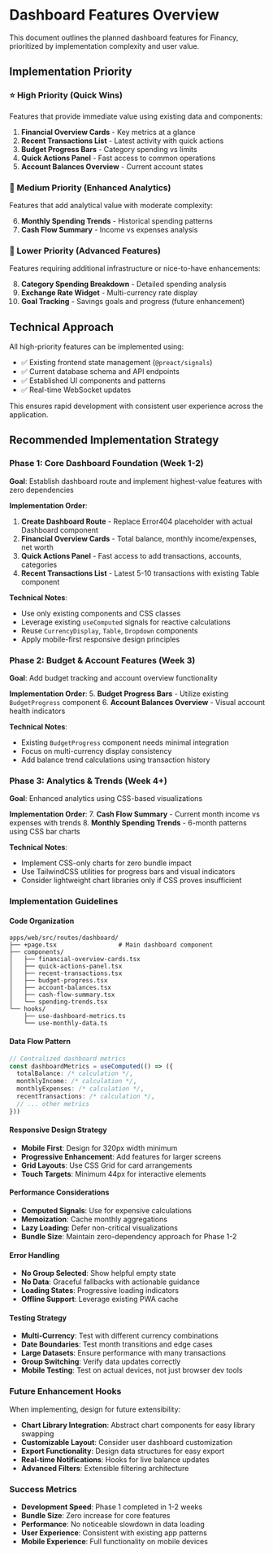 # Dashboard Features Overview

This document outlines the planned dashboard features for Financy, prioritized by implementation complexity and user value.

## Implementation Priority

### ⭐ High Priority (Quick Wins)
Features that provide immediate value using existing data and components:

1. **Financial Overview Cards** - Key metrics at a glance
2. **Recent Transactions List** - Latest activity with quick actions  
3. **Budget Progress Bars** - Category spending vs limits
4. **Quick Actions Panel** - Fast access to common operations
5. **Account Balances Overview** - Current account states

### 🔶 Medium Priority (Enhanced Analytics)
Features that add analytical value with moderate complexity:

6. **Monthly Spending Trends** - Historical spending patterns
7. **Cash Flow Summary** - Income vs expenses analysis

### 🔵 Lower Priority (Advanced Features)
Features requiring additional infrastructure or nice-to-have enhancements:

8. **Category Spending Breakdown** - Detailed spending analysis
9. **Exchange Rate Widget** - Multi-currency rate display
10. **Goal Tracking** - Savings goals and progress (future enhancement)

## Technical Approach

All high-priority features can be implemented using:
- ✅ Existing frontend state management (`@preact/signals`)
- ✅ Current database schema and API endpoints
- ✅ Established UI components and patterns
- ✅ Real-time WebSocket updates

This ensures rapid development with consistent user experience across the application.

## Recommended Implementation Strategy

### Phase 1: Core Dashboard Foundation (Week 1-2)
**Goal**: Establish dashboard route and implement highest-value features with zero dependencies

**Implementation Order**:
1. **Create Dashboard Route** - Replace Error404 placeholder with actual Dashboard component
2. **Financial Overview Cards** - Total balance, monthly income/expenses, net worth
3. **Quick Actions Panel** - Fast access to add transactions, accounts, categories
4. **Recent Transactions List** - Latest 5-10 transactions with existing Table component

**Technical Notes**:
- Use only existing components and CSS classes
- Leverage existing `useComputed` signals for reactive calculations
- Reuse `CurrencyDisplay`, `Table`, `Dropdown` components
- Apply mobile-first responsive design principles

### Phase 2: Budget & Account Features (Week 3)
**Goal**: Add budget tracking and account overview functionality

**Implementation Order**:
5. **Budget Progress Bars** - Utilize existing `BudgetProgress` component
6. **Account Balances Overview** - Visual account health indicators

**Technical Notes**:
- Existing `BudgetProgress` component needs minimal integration
- Focus on multi-currency display consistency
- Add balance trend calculations using transaction history

### Phase 3: Analytics & Trends (Week 4+)
**Goal**: Enhanced analytics using CSS-based visualizations

**Implementation Order**:
7. **Cash Flow Summary** - Current month income vs expenses with trends
8. **Monthly Spending Trends** - 6-month patterns using CSS bar charts

**Technical Notes**:
- Implement CSS-only charts for zero bundle impact
- Use TailwindCSS utilities for progress bars and visual indicators
- Consider lightweight chart libraries only if CSS proves insufficient

### Implementation Guidelines

#### Code Organization
```
apps/web/src/routes/dashboard/
├── +page.tsx                 # Main dashboard component
├── components/
│   ├── financial-overview-cards.tsx
│   ├── quick-actions-panel.tsx
│   ├── recent-transactions.tsx
│   ├── budget-progress.tsx
│   ├── account-balances.tsx
│   ├── cash-flow-summary.tsx
│   └── spending-trends.tsx
└── hooks/
    ├── use-dashboard-metrics.ts
    └── use-monthly-data.ts
```

#### Data Flow Pattern
```typescript
// Centralized dashboard metrics
const dashboardMetrics = useComputed(() => ({
  totalBalance: /* calculation */,
  monthlyIncome: /* calculation */,
  monthlyExpenses: /* calculation */,
  recentTransactions: /* calculation */,
  // ... other metrics
}))
```

#### Responsive Design Strategy
- **Mobile First**: Design for 320px width minimum
- **Progressive Enhancement**: Add features for larger screens
- **Grid Layouts**: Use CSS Grid for card arrangements
- **Touch Targets**: Minimum 44px for interactive elements

#### Performance Considerations
- **Computed Signals**: Use for expensive calculations
- **Memoization**: Cache monthly aggregations
- **Lazy Loading**: Defer non-critical visualizations
- **Bundle Size**: Maintain zero-dependency approach for Phase 1-2

#### Error Handling
- **No Group Selected**: Show helpful empty state
- **No Data**: Graceful fallbacks with actionable guidance
- **Loading States**: Progressive loading indicators
- **Offline Support**: Leverage existing PWA cache

#### Testing Strategy
- **Multi-Currency**: Test with different currency combinations
- **Date Boundaries**: Test month transitions and edge cases
- **Large Datasets**: Ensure performance with many transactions
- **Group Switching**: Verify data updates correctly
- **Mobile Testing**: Test on actual devices, not just browser dev tools

### Future Enhancement Hooks
When implementing, design for future extensibility:
- **Chart Library Integration**: Abstract chart components for easy library swapping
- **Customizable Layout**: Consider user dashboard customization
- **Export Functionality**: Design data structures for easy export
- **Real-time Notifications**: Hooks for live balance updates
- **Advanced Filters**: Extensible filtering architecture

### Success Metrics
- **Development Speed**: Phase 1 completed in 1-2 weeks
- **Bundle Size**: Zero increase for core features
- **Performance**: No noticeable slowdown in data loading
- **User Experience**: Consistent with existing app patterns
- **Mobile Experience**: Full functionality on mobile devices
